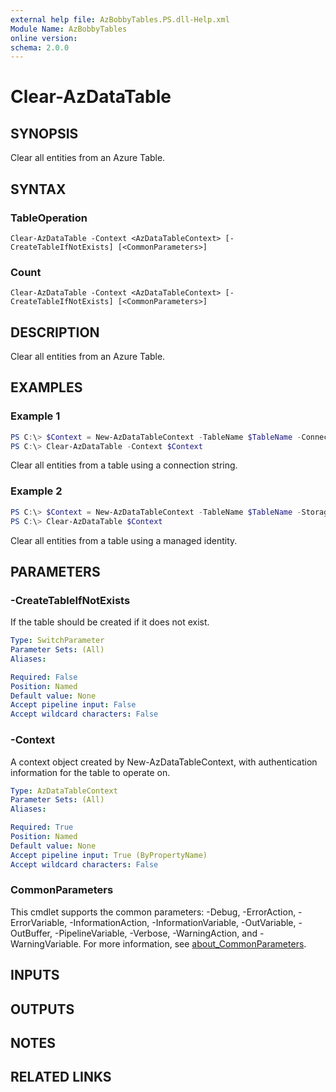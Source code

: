 ```yaml
---
external help file: AzBobbyTables.PS.dll-Help.xml
Module Name: AzBobbyTables
online version:
schema: 2.0.0
---
```


# Clear-AzDataTable

## SYNOPSIS

Clear all entities from an Azure Table.

## SYNTAX

### TableOperation

```
Clear-AzDataTable -Context <AzDataTableContext> [-CreateTableIfNotExists] [<CommonParameters>]
```

### Count

```
Clear-AzDataTable -Context <AzDataTableContext> [-CreateTableIfNotExists] [<CommonParameters>]
```

## DESCRIPTION

Clear all entities from an Azure Table.

## EXAMPLES

### Example 1

```powershell
PS C:\> $Context = New-AzDataTableContext -TableName $TableName -ConnectionString $ConnectionString
PS C:\> Clear-AzDataTable -Context $Context
```

Clear all entities from a table using a connection string.

### Example 2

```powershell
PS C:\> $Context = New-AzDataTableContext -TableName $TableName -StorageAccountName $Name -ManagedIdentity
PS C:\> Clear-AzDataTable $Context
```

Clear all entities from a table using a managed identity.

## PARAMETERS

### -CreateTableIfNotExists

If the table should be created if it does not exist.

```yaml
Type: SwitchParameter
Parameter Sets: (All)
Aliases:

Required: False
Position: Named
Default value: None
Accept pipeline input: False
Accept wildcard characters: False
```

### -Context

A context object created by New-AzDataTableContext, with authentication information for the table to operate on.

```yaml
Type: AzDataTableContext
Parameter Sets: (All)
Aliases:

Required: True
Position: Named
Default value: None
Accept pipeline input: True (ByPropertyName)
Accept wildcard characters: False
```

### CommonParameters

This cmdlet supports the common parameters: -Debug, -ErrorAction, -ErrorVariable, -InformationAction, -InformationVariable, -OutVariable, -OutBuffer, -PipelineVariable, -Verbose, -WarningAction, and -WarningVariable. For more information, see [about_CommonParameters](http://go.microsoft.com/fwlink/?LinkID=113216).

## INPUTS

## OUTPUTS

## NOTES

## RELATED LINKS
